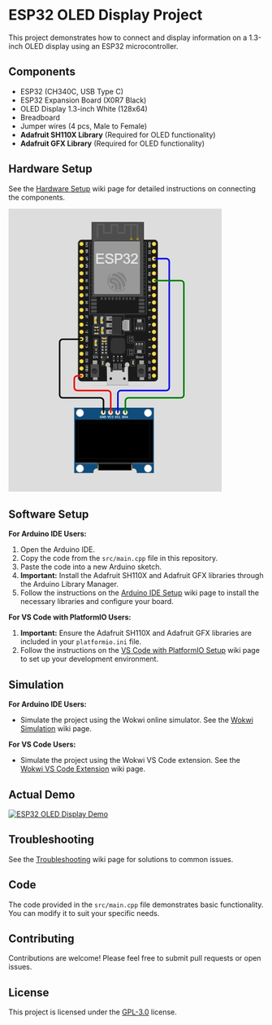 # ESP32 OLED Display Project

This project demonstrates how to connect and display information on a 1.3-inch OLED display using an ESP32 microcontroller.

## Components

* ESP32 (CH340C, USB Type C)
* ESP32 Expansion Board (X0R7 Black)
* OLED Display 1.3-inch White (128x64)
* Breadboard
* Jumper wires (4 pcs, Male to Female)
* **Adafruit SH110X Library** (Required for OLED functionality)
* **Adafruit GFX Library** (Required for OLED functionality)

## Hardware Setup

See the [Hardware Setup](https://github.com/tildemark/ESP32-OLED-GME12864-78/wiki/Hardware-Setup) wiki page for detailed instructions on connecting the components.

![Wiring Diagram](wiring-diagram.jpg)

## Software Setup

**For Arduino IDE Users:**

1.  Open the Arduino IDE.
2.  Copy the code from the `src/main.cpp` file in this repository.
3.  Paste the code into a new Arduino sketch.
4.  **Important:** Install the Adafruit SH110X and Adafruit GFX libraries through the Arduino Library Manager.
5.  Follow the instructions on the [Arduino IDE Setup](https://github.com/tildemark/ESP32-OLED-GME12864-78/wiki/Software-Setup-%E2%80%90-Arduino-IDE) wiki page to install the necessary libraries and configure your board.

**For VS Code with PlatformIO Users:**

1.  **Important:** Ensure the Adafruit SH110X and Adafruit GFX libraries are included in your `platformio.ini` file.
2.  Follow the instructions on the [VS Code with PlatformIO Setup](https://github.com/tildemark/ESP32-OLED-GME12864-78/wiki/Software-Setup-%E2%80%90-VS-Code-with-PlatformIO) wiki page to set up your development environment.

## Simulation

**For Arduino IDE Users:**

* Simulate the project using the Wokwi online simulator. See the [Wokwi Simulation](https://github.com/tildemark/ESP32-OLED-GME12864-78/wiki/Wokwi-Simulation) wiki page.

**For VS Code Users:**

* Simulate the project using the Wokwi VS Code extension. See the [Wokwi VS Code Extension](https://github.com/tildemark/ESP32-OLED-GME12864-78/wiki/Wokwi-VS-Code-Extension) wiki page.

## Actual Demo

[![ESP32 OLED Display Demo](https://i.ytimg.com/vi/dMohdxYCU6c/maxresdefault.jpg)](https://www.youtube.com/shorts/dMohdxYCU6c)

## Troubleshooting

See the [Troubleshooting](https://github.com/tildemark/ESP32-OLED-GME12864-78/wiki/Troubleshooting) wiki page for solutions to common issues.

## Code

The code provided in the `src/main.cpp` file demonstrates basic functionality. You can modify it to suit your specific needs.

## Contributing

Contributions are welcome! Please feel free to submit pull requests or open issues.

## License

This project is licensed under the [GPL-3.0](LICENSE) license.